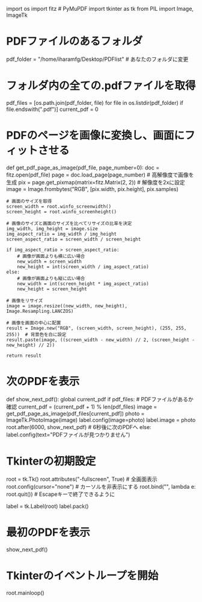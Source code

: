 import os
import fitz  # PyMuPDF
import tkinter as tk
from PIL import Image, ImageTk

# PDFファイルのあるフォルダ
pdf_folder = "/home/iharamfg/Desktop/PDFlist"  # あなたのフォルダに変更

# フォルダ内の全ての.pdfファイルを取得
pdf_files = [os.path.join(pdf_folder, file) for file in os.listdir(pdf_folder) if file.endswith(".pdf")]
current_pdf = 0

# PDFのページを画像に変換し、画面にフィットさせる
def get_pdf_page_as_image(pdf_file, page_number=0):
    doc = fitz.open(pdf_file)
    page = doc.load_page(page_number)
    # 高解像度で画像を生成
    pix = page.get_pixmap(matrix=fitz.Matrix(2, 2))  # 解像度を2xに設定
    image = Image.frombytes("RGB", [pix.width, pix.height], pix.samples)
    
    # 画面のサイズを取得
    screen_width = root.winfo_screenwidth()
    screen_height = root.winfo_screenheight()
    
    # 画像のサイズと画面のサイズを比べてリサイズの比率を決定
    img_width, img_height = image.size
    img_aspect_ratio = img_width / img_height
    screen_aspect_ratio = screen_width / screen_height
    
    if img_aspect_ratio > screen_aspect_ratio:
        # 画像が画面よりも横に広い場合
        new_width = screen_width
        new_height = int(screen_width / img_aspect_ratio)
    else:
        # 画像が画面よりも縦に広い場合
        new_width = int(screen_height * img_aspect_ratio)
        new_height = screen_height
    
    # 画像をリサイズ
    image = image.resize((new_width, new_height), Image.Resampling.LANCZOS)
    
    # 画像を画面の中心に配置
    result = Image.new("RGB", (screen_width, screen_height), (255, 255, 255))  # 背景色を白に設定
    result.paste(image, ((screen_width - new_width) // 2, (screen_height - new_height) // 2))
    
    return result

# 次のPDFを表示
def show_next_pdf():
    global current_pdf
    if pdf_files:  # PDFファイルがあるか確認
        current_pdf = (current_pdf + 1) % len(pdf_files)
        image = get_pdf_page_as_image(pdf_files[current_pdf])
        photo = ImageTk.PhotoImage(image)
        label.config(image=photo)
        label.image = photo
        root.after(6000, show_next_pdf)  # 6秒後に次のPDFへ
    else:
        label.config(text="PDFファイルが見つかりません")

# Tkinterの初期設定
root = tk.Tk()
root.attributes("-fullscreen", True)  # 全画面表示
root.config(cursor="none")  # カーソルを非表示にする
root.bind("<Escape>", lambda e: root.quit())  # Escapeキーで終了できるように

label = tk.Label(root)
label.pack()

# 最初のPDFを表示
show_next_pdf()

# Tkinterのイベントループを開始
root.mainloop()